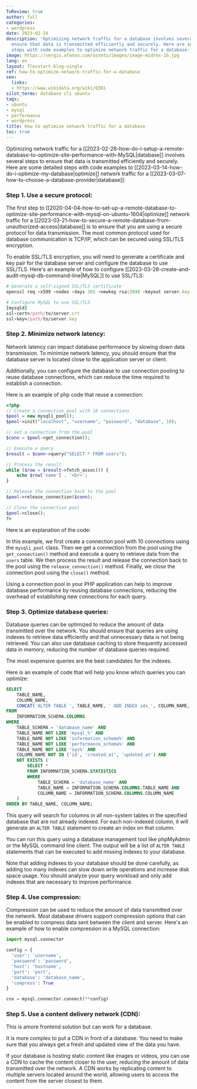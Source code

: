 ```yaml
---
ToReview: true
author: full
categories:
- wordpress
date: 2023-02-24
description: 'Optimizing network traffic for a database involves several steps to
  ensure that data is transmitted efficiently and securely. Here are some detailed
  steps with code examples to optimize network traffic for a database:'
image: https://sergio.afanou.com/assets/images/image-midres-16.jpg
lang: en
layout: flexstart-blog-single
ref: how-to-optimize-network-traffic-for-a-database
seo:
  links:
  - https://www.wikidata.org/wiki/Q381
silot_terms: database cli ubuntu
tags:
- ubuntu
- mysql
- performance
- wordpress
title: How to optimize network traffic for a database
toc: true
---
```


Optimizing network traffic for a [[2023-02-28-how-do-i-setup-a-remote-database-to-optimize-site-performance-with-MySQL|database]] involves several steps to ensure that data is transmitted efficiently and securely. Here are some detailed steps with code examples to [[2023-03-14-how-do-i-optimize-my-database|optimize]] network traffic for a [[2023-03-07-how-to-choose-a-database-provider|database]]:

### Step 1.  Use a secure protocol: 

The first step to [[2020-04-04-how-to-set-up-a-remote-database-to-optimize-site-performance-with-mysql-on-ubuntu-1604|optimize]] network traffic for a [[2023-03-21-how-to-secure-a-remote-database-from-unauthorized-access|database]] is to ensure that you are using a secure protocol for data transmission. The most common protocol used for database communication is TCP/IP, which can be secured using SSL/TLS encryption. 


To enable SSL/TLS encryption, you will need to generate a certificate and key pair for the database server and configure the database to use SSL/TLS. Here's an example of how to configure [[2023-03-28-create-and-audit-mysql-db-command-line|MySQL]] to use SSL/TLS:

```ruby
# Generate a self-signed SSL/TLS certificate
openssl req -x509 -nodes -days 365 -newkey rsa:2048 -keyout server.key -out server.crt

# Configure MySQL to use SSL/TLS
[mysqld]
ssl-cert=/path/to/server.crt
ssl-key=/path/to/server.key

```

### Step 2.  Minimize network latency: 

Network latency can impact database performance by slowing down data transmission. To minimize network latency, you should ensure that the database server is located close to the application server or client. 

Additionally, you can configure the database to use connection pooling to reuse database connections, which can reduce the time required to establish a connection.

Here is an example of php code that reuse a connection:

```php
<?php
// Create a connection pool with 10 connections
$pool = new mysqli_pool();
$pool->init("localhost", "username", "password", "database", 10);

// Get a connection from the pool
$conn = $pool->get_connection();

// Execute a query
$result = $conn->query("SELECT * FROM users");

// Process the result
while ($row = $result->fetch_assoc()) {
    echo $row['name'] . '<br>';
}

// Release the connection back to the pool
$pool->release_connection($conn);

// Close the connection pool
$pool->close();
?>

```

Here is an explanation of the code:

In this example, we first create a connection pool with 10 connections using the `mysqli_pool` class. Then we get a connection from the pool using the `get_connection()` method and execute a query to retrieve data from the `users` table. We then process the result and release the connection back to the pool using the `release_connection()` method. Finally, we close the connection pool using the `close()` method.

Using a connection pool in your PHP application can help to improve database performance by reusing database connections, reducing the overhead of establishing new connections for each query.


### Step 3.  Optimize database queries: 

Database queries can be optimized to reduce the amount of data transmitted over the network. You should ensure that queries are using indexes to retrieve data efficiently and that unnecessary data is not being retrieved. You can also use database caching to store frequently accessed data in memory, reducing the number of database queries required.

The most expensive queries are the best candidates for the indexes.

Here is an example of code that will help you know which queries you can optimize:

```sql
SELECT
    TABLE_NAME,
    COLUMN_NAME,
    CONCAT('ALTER TABLE ', TABLE_NAME, ' ADD INDEX idx_', COLUMN_NAME, ' (', COLUMN_NAME, ');') AS CREATE_INDEX_SQL
FROM
    INFORMATION_SCHEMA.COLUMNS
WHERE
    TABLE_SCHEMA = 'database_name' AND
    TABLE_NAME NOT LIKE 'mysql_%' AND
    TABLE_NAME NOT LIKE 'information_schema%' AND
    TABLE_NAME NOT LIKE 'performance_schema%' AND
    TABLE_NAME NOT LIKE 'sys%' AND
    COLUMN_NAME NOT IN ('id', 'created_at', 'updated_at') AND
    NOT EXISTS (
        SELECT *
        FROM INFORMATION_SCHEMA.STATISTICS
        WHERE
            TABLE_SCHEMA = 'database_name' AND
            TABLE_NAME = INFORMATION_SCHEMA.COLUMNS.TABLE_NAME AND
            COLUMN_NAME = INFORMATION_SCHEMA.COLUMNS.COLUMN_NAME
    )
ORDER BY TABLE_NAME, COLUMN_NAME;

```

This query will search for columns in all non-system tables in the specified database that are not already indexed. For each non-indexed column, it will generate an `ALTER TABLE` statement to create an index on that column.

You can run this query using a database management tool like phpMyAdmin or the MySQL command line client. The output will be a list of `ALTER TABLE` statements that can be executed to add missing indexes to your database.

Note that adding indexes to your database should be done carefully, as adding too many indexes can slow down write operations and increase disk space usage. You should analyze your query workload and only add indexes that are necessary to improve performance.

    
### Step 4.  Use compression: 

Compression can be used to reduce the amount of data transmitted over the network. Most database drivers support compression options that can be enabled to compress data sent between the client and server. Here's an example of how to enable compression in a MySQL connection:
    

```python
import mysql.connector

config = {
  'user': 'username',
  'password': 'password',
  'host': 'hostname',
  'port': 'port',
  'database': 'database_name',
  'compress': True
}

cnx = mysql.connector.connect(**config)

```

### Step 5.  Use a content delivery network (CDN): 

This is amore frontend solution but can work for a database.

It is more complex to put a CDN in front of a database. You need to make sure that you always get a fresh and updated view of the data you have.

If your database is hosting static content like images or videos, you can use a CDN to cache the content closer to the user, reducing the amount of data transmitted over the network. A CDN works by replicating content to multiple servers located around the world, allowing users to access the content from the server closest to them.